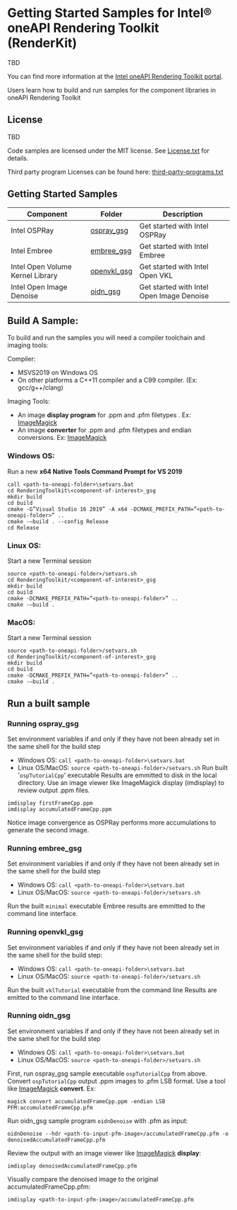 # Getting Started Samples for Intel® oneAPI Rendering Toolkit (RenderKit)

TBD

You can find more information at the [ Intel oneAPI Rendering Toolkit portal](https://software.intel.com/content/www/us/en/develop/tools/oneapi/rendering-toolkit.html).

Users learn how to build and run samples for the component libraries in oneAPI Rendering Toolkit

## License

TBD

Code samples are licensed under the MIT license. See
[License.txt](https://github.com/oneapi-src/oneAPI-samples/blob/master/License.txt) for details.

Third party program Licenses can be found here: [third-party-programs.txt](https://github.com/oneapi-src/oneAPI-samples/blob/master/third-party-programs.txt)

## Getting Started Samples

| Component      | Folder                                             | Description |
| --------- | ------------------------------------------------ | - |
| Intel OSPRay | [ospray_gsg](ospray_gsg)                     | Get started with Intel OSPRay |
| Intel Embree | [embree_gsg](embree_gsg)| Get started with Intel Embree |
| Intel Open Volume Kernel Library | [openvkl_gsg](openvkl_gsg)| Get started with Intel Open VKL |
| Intel Open Image Denoise | [oidn_gsg](oidn_gsg) | Get started with Intel Open Image Denoise |

## Build A Sample:

To build and run the samples you will need a compiler toolchain and imaging tools:

Compiler:
- MSVS2019 on Windows OS
- On other platforms a C++11 compiler and a C99 compiler. (Ex: gcc/g++/clang)

Imaging Tools:
- An image **display program** for .ppm and .pfm filetypes . Ex: [ImageMagick](https://www.imagemagick.org/)
- An image **converter** for .ppm and .pfm filetypes and endian conversions. Ex: [ImageMagick](https://www.imagemagick.org/)

### Windows OS:

Run a new **x64 Native Tools Command Prompt for VS 2019**

```
call <path-to-oneapi-folder>\setvars.bat
cd RenderingToolkit\<component-of-interest>_gsg
mkdir build
cd build
cmake -G”Visual Studio 16 2019” -A x64 -DCMAKE_PREFIX_PATH=”<path-to-oneapi-folder>” ..
cmake -–build . --config Release
cd Release
```


### Linux OS:

Start a new Terminal session
```
source <path-to-oneapi-folder>/setvars.sh
cd RenderingToolkit/<component-of-interest>_gsg
mkdir build
cd build
cmake -DCMAKE_PREFIX_PATH=”<path-to-oneapi-folder>” ..
cmake -–build .
```



### MacOS:

Start a new Terminal session

```
source <path-to-oneapi-folder>/setvars.sh
cd RenderingToolkit/<component-of-interest>_gsg
mkdir build
cd build
cmake -DCMAKE_PREFIX_PATH=”<path-to-oneapi-folder>” ..
cmake -–build .
```


## Run a built sample

### Running  ospray_gsg

Set environment variables if and only if they have not been already set in the same shell for the build step
- Windows OS: `call <path-to-oneapi-folder>\setvars.bat`
- Linux OS/MacOS: `source <path-to-oneapi-folder>/setvars.sh`
Run built '`ospTutorialCpp`' executable
Results are emmitted to disk in the local directory.
Use an image viewer like ImageMagick display (imdisplay) to review output .ppm files.
```
imdisplay firstFrameCpp.ppm
imdisplay accumulatedFrameCpp.ppm
```
Notice image convergence as OSPRay performs more accumulations to generate the second image.

### Running embree_gsg

Set environment variables if and only if they have not been already set in the same shell for the build step
- Windows OS: `call <path-to-oneapi-folder>\setvars.bat`
- Linux OS/MacOS: `source <path-to-oneapi-folder>/setvars.sh`

Run the built `minimal` executable
Embree results are emmitted to the command line interface.

### Running openvkl_gsg

Set environment variables if and only if they have not been already set in the same shell for the build step:
- Windows OS: `call <path-to-oneapi-folder>\setvars.bat`
- Linux OS/MacOS: `source <path-to-oneapi-folder>/setvars.sh`

Run the built `vklTutorial` executable from the command line
Results are emitted to the command line interface.

### Running oidn_gsg

Set environment variables if and only if they have not been already set in the same shell for the build step
- Windows OS: `call <path-to-oneapi-folder>\setvars.bat`
- Linux OS/MacOS: `source <path-to-oneapi-folder>/setvars.sh`

First, run ospray_gsg sample executable `ospTutorialCpp` from above.
Convert `ospTutorialCpp` output .ppm images to .pfm LSB format. Use a tool like [ImageMagick](https://www.imagemagick.org/) **convert**. Ex:

`magick convert accumulatedFrameCpp.ppm -endian LSB PFM:accumulatedFrameCpp.pfm`

Run oidn_gsg sample program `oidnDenoise` with .pfm as input:

`oidnDenoise --hdr <path-to-input-pfm-image>/accumulatedFrameCpp.pfm -o denoisedAccumulatedFrameCpp.pfm`

Review the output with an image viewer like [ImageMagick](https://www.imagemagick.org/) **display**:

`imdisplay denoisedAccumulatedFrameCpp.pfm`

Visually compare the denoised image to the original accumulatedFrameCpp.pfm:

`imdisplay <path-to-input-pfm-image>/accumulatedFrameCpp.pfm`







